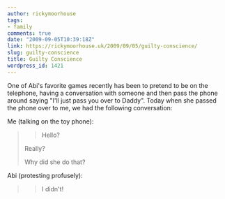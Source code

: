 ```yaml
---
author: rickymoorhouse
tags:
- family
comments: true
date: "2009-09-05T10:39:18Z"
link: https://rickymoorhouse.uk/2009/09/05/guilty-conscience/
slug: guilty-conscience
title: Guilty Conscience
wordpress_id: 1421
---
```


One of Abi's favorite games recently has been to pretend to be on the telephone, having a conversation with someone and then pass the phone around saying "I'll just pass you over to Daddy". Today when she passed the phone over to me, we had the following conversation:



Me (talking on the toy phone):


<blockquote>

> 
> Hello?  

Really?  

Why did she do that?

> 
> 
</blockquote>


Abi (protesting profusely):


<blockquote>

> 
> I didn't!
> 
> 
</blockquote>
